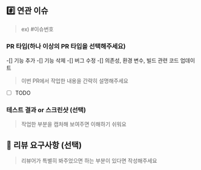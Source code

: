 ## #️⃣ 연관 이슈
> ex) #이슈번호

### PR 타입(하나 이상의 PR 타입을 선택해주세요)
-[] 기능 추가
-[] 기능 삭제
-[] 버그 수정
-[] 의존성, 환경 변수, 빌드 관련 코드 업데이트


> 이번 PR에서 작업한 내용을 간략히 설명해주세요

- [ ] TODO

### 테스트 결과 or 스크린샷 (선택)
> 작업한 부분을 캡처해 보여주면 이해하기 쉬워요

## 💬 리뷰 요구사항 (선택)
> 리뷰어가 특별히 봐주었으면 하는 부분이 있다면 작성해주세요